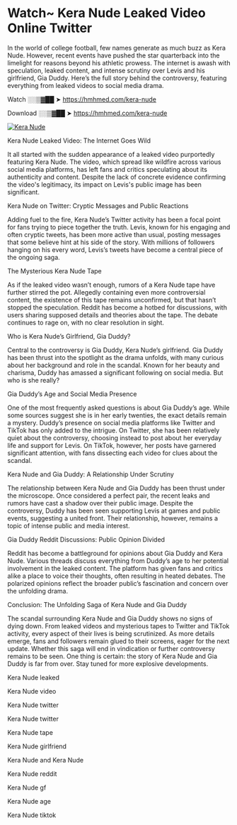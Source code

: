 # Watch~ Kera Nude Leaked Video Online Twitter

In the world of college football, few names generate as much buzz as Kera Nude. However, recent events have pushed the star quarterback into the limelight for reasons beyond his athletic prowess. The internet is awash with speculation, leaked content, and intense scrutiny over Levis and his girlfriend, Gia Duddy. Here’s the full story behind the controversy, featuring everything from leaked videos to social media drama.

Watch ░░▒▓██ ➤ https://hmhmed.com/kera-nude

Download ░░▒▓██ ➤ https://hmhmed.com/kera-nude

[![Kera Nude](https://i.imgur.com/dJHk4Zq.gif)](https://hmhmed.com/kera-nude)

Kera Nude Leaked Video: The Internet Goes Wild

It all started with the sudden appearance of a leaked video purportedly featuring Kera Nude. The video, which spread like wildfire across various social media platforms, has left fans and critics speculating about its authenticity and content. Despite the lack of concrete evidence confirming the video's legitimacy, its impact on Levis's public image has been significant.

Kera Nude on Twitter: Cryptic Messages and Public Reactions

Adding fuel to the fire, Kera Nude’s Twitter activity has been a focal point for fans trying to piece together the truth. Levis, known for his engaging and often cryptic tweets, has been more active than usual, posting messages that some believe hint at his side of the story. With millions of followers hanging on his every word, Levis’s tweets have become a central piece of the ongoing saga.

The Mysterious Kera Nude Tape

As if the leaked video wasn’t enough, rumors of a Kera Nude tape have further stirred the pot. Allegedly containing even more controversial content, the existence of this tape remains unconfirmed, but that hasn’t stopped the speculation. Reddit has become a hotbed for discussions, with users sharing supposed details and theories about the tape. The debate continues to rage on, with no clear resolution in sight.

Who is Kera Nude’s Girlfriend, Gia Duddy?

Central to the controversy is Gia Duddy, Kera Nude’s girlfriend. Gia Duddy has been thrust into the spotlight as the drama unfolds, with many curious about her background and role in the scandal. Known for her beauty and charisma, Duddy has amassed a significant following on social media. But who is she really?

Gia Duddy’s Age and Social Media Presence

One of the most frequently asked questions is about Gia Duddy’s age. While some sources suggest she is in her early twenties, the exact details remain a mystery. Duddy’s presence on social media platforms like Twitter and TikTok has only added to the intrigue. On Twitter, she has been relatively quiet about the controversy, choosing instead to post about her everyday life and support for Levis. On TikTok, however, her posts have garnered significant attention, with fans dissecting each video for clues about the scandal.

Kera Nude and Gia Duddy: A Relationship Under Scrutiny

The relationship between Kera Nude and Gia Duddy has been thrust under the microscope. Once considered a perfect pair, the recent leaks and rumors have cast a shadow over their public image. Despite the controversy, Duddy has been seen supporting Levis at games and public events, suggesting a united front. Their relationship, however, remains a topic of intense public and media interest.

Gia Duddy Reddit Discussions: Public Opinion Divided

Reddit has become a battleground for opinions about Gia Duddy and Kera Nude. Various threads discuss everything from Duddy’s age to her potential involvement in the leaked content. The platform has given fans and critics alike a place to voice their thoughts, often resulting in heated debates. The polarized opinions reflect the broader public’s fascination and concern over the unfolding drama.

Conclusion: The Unfolding Saga of Kera Nude and Gia Duddy

The scandal surrounding Kera Nude and Gia Duddy shows no signs of dying down. From leaked videos and mysterious tapes to Twitter and TikTok activity, every aspect of their lives is being scrutinized. As more details emerge, fans and followers remain glued to their screens, eager for the next update. Whether this saga will end in vindication or further controversy remains to be seen. One thing is certain: the story of Kera Nude and Gia Duddy is far from over. Stay tuned for more explosive developments.

Kera Nude leaked

Kera Nude video

Kera Nude twitter

Kera Nude twitter

Kera Nude tape

Kera Nude girlfriend

Kera Nude and Kera Nude

Kera Nude reddit

Kera Nude gf

Kera Nude age

Kera Nude tiktok